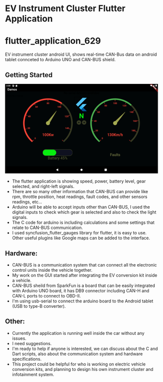 # EV Instrument Cluster Flutter Application
# flutter_application_629

EV instrument cluster android UI, shows real-time CAN-Bus data on android tablet connceted to Arduino UNO and CAN-BUS shield. 

## Getting Started
![Screenshot](assets/Screenshot_1669986012.png)

- The flutter application is showing speed, power, battery level, gear selected, and right-left signals.
- There are so many other information that CAN-BUS can provide like rpm, throttle position, heat readings, fault codes, and other sensors readings,  etc...
- Arduino will be able to accept inputs other than CAN-BUS, I used the digital inputs to check which gear is selected and also to check the light signals.
- The C code for arduino is including calculations and some settings that relate to CAN-BUS communication.
- I used syncfusion_flutter_gauges library for flutter, it is easy to use.
Other useful plugins like Google maps can be added to the interface.

## Hardware:
- CAN-BUS is a communication system that can connect all the electronic control units inside the vehicle together.
- My work on the GUI started after integrating the EV conversion kit inside a vehicle.
- CAN-BUS sheild from SparkFun is a board that can be easily integrated with Arduino UNO board, it has DB9 connector including CAN-H and CAN-L ports to connect to OBD-II.
- I'm using usb-serial to connect the arduino board to the Android tablet (USB to type-B converter).

## Other:  
- Currently the application is running well inside the car without any issues.
- I need suggestions.
- I'm ready to help if anyone is interested, we can discuss about the C and Dart scripts, also about the communication system and hardware specifications.
- This project could be helpful for who is working on electric vehicle conversion kits, and planning to design his own instrument cluster and infotainment system.
